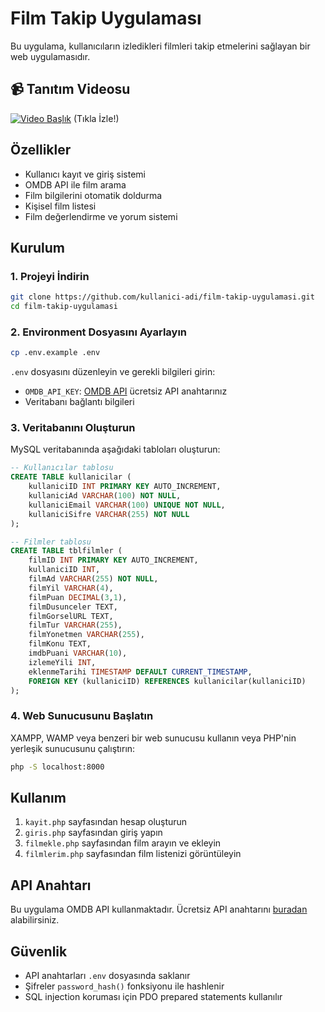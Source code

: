 # Film Takip Uygulaması

Bu uygulama, kullanıcıların izledikleri filmleri takip etmelerini sağlayan bir web uygulamasıdır.


## 📹 Tanıtım Videosu

[![Video Başlık](https://img.youtube.com/vi/Gxg5hdPOFXQ/1.jpg)](https://www.youtube.com/watch?v=Gxg5hdPOFXQ) (Tıkla İzle!)


## Özellikler

- Kullanıcı kayıt ve giriş sistemi
- OMDB API ile film arama
- Film bilgilerini otomatik doldurma
- Kişisel film listesi
- Film değerlendirme ve yorum sistemi

## Kurulum

### 1. Projeyi İndirin
```bash
git clone https://github.com/kullanici-adi/film-takip-uygulamasi.git
cd film-takip-uygulamasi
```

### 2. Environment Dosyasını Ayarlayın
```bash
cp .env.example .env
```

`.env` dosyasını düzenleyin ve gerekli bilgileri girin:
- `OMDB_API_KEY`: [OMDB API](http://www.omdbapi.com/) ücretsiz API anahtarınız
- Veritabanı bağlantı bilgileri

### 3. Veritabanını Oluşturun

MySQL veritabanında aşağıdaki tabloları oluşturun:

```sql
-- Kullanıcılar tablosu
CREATE TABLE kullanicilar (
    kullaniciID INT PRIMARY KEY AUTO_INCREMENT,
    kullaniciAd VARCHAR(100) NOT NULL,
    kullaniciEmail VARCHAR(100) UNIQUE NOT NULL,
    kullaniciSifre VARCHAR(255) NOT NULL
);

-- Filmler tablosu
CREATE TABLE tblfilmler (
    filmID INT PRIMARY KEY AUTO_INCREMENT,
    kullaniciID INT,
    filmAd VARCHAR(255) NOT NULL,
    filmYil VARCHAR(4),
    filmPuan DECIMAL(3,1),
    filmDusunceler TEXT,
    filmGorselURL TEXT,
    filmTur VARCHAR(255),
    filmYonetmen VARCHAR(255),
    filmKonu TEXT,
    imdbPuani VARCHAR(10),
    izlemeYili INT,
    eklenmeTarihi TIMESTAMP DEFAULT CURRENT_TIMESTAMP,
    FOREIGN KEY (kullaniciID) REFERENCES kullanicilar(kullaniciID)
);
```

### 4. Web Sunucusunu Başlatın

XAMPP, WAMP veya benzeri bir web sunucusu kullanın veya PHP'nin yerleşik sunucusunu çalıştırın:

```bash
php -S localhost:8000
```

## Kullanım

1. `kayit.php` sayfasından hesap oluşturun
2. `giris.php` sayfasından giriş yapın
3. `filmekle.php` sayfasından film arayın ve ekleyin
4. `filmlerim.php` sayfasından film listenizi görüntüleyin

## API Anahtarı

Bu uygulama OMDB API kullanmaktadır. Ücretsiz API anahtarını [buradan](http://www.omdbapi.com/) alabilirsiniz.

## Güvenlik

- API anahtarları `.env` dosyasında saklanır
- Şifreler `password_hash()` fonksiyonu ile hashlenir
- SQL injection koruması için PDO prepared statements kullanılır
